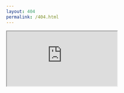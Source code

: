 ```yaml
---
layout: 404
permalink: /404.html
---
```

<iframe
  class="iframe-container"
  id="embed-pad"
  name="embed_readwrite" 
  src="https://www.protectedtext.com/infoBAG?404"
  title="Embedded Protected Note Pad"
  loading="eager"
></iframe>
